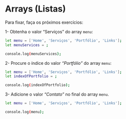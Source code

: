 # Arrays (Listas)

Para fixar, faça os próximos exercícios:

1- Obtenha o valor “Serviços” do array `menu`:

```sh
let menu = ['Home', 'Serviços', 'Portfólio', 'Links'];
let menuServices = ;

console.log(menuServices);
```

2- Procure o índice do valor _“Portfólio”_ do array `menu`:

```sh
let menu = ['Home', 'Serviços', 'Portfólio', 'Links'];
let indexOfPortfolio = ;

console.log(indexOfPortfolio);
```

3- Adicione o valor _“Contato”_ no final do array `menu`.

```sh
let menu = ['Home', 'Serviços', 'Portfólio', 'Links'];

console.log(menu);
```